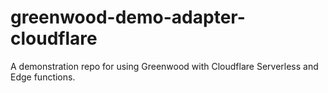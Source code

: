 # greenwood-demo-adapter-cloudflare

A demonstration repo for using Greenwood with Cloudflare Serverless and Edge functions.
